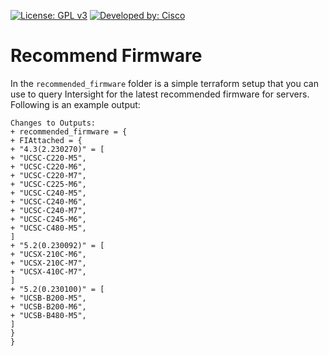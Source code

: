 [![License: GPL v3](https://img.shields.io/badge/License-GPLv3-blue.svg)](https://www.gnu.org/licenses/gpl-3.0)
[![Developed by: Cisco](https://img.shields.io/badge/Developed%20by-Cisco-blue)](https://developer.cisco.com)

# Recommend Firmware

In the `recommended_firmware` folder is a simple terraform setup that you can use to query Intersight for the latest recommended firmware for servers.  Following is an example output:

```
Changes to Outputs:
+ recommended_firmware = {
+ FIAttached = {
+ "4.3(2.230270)" = [
+ "UCSC-C220-M5",
+ "UCSC-C220-M6",
+ "UCSC-C220-M7",
+ "UCSC-C225-M6",
+ "UCSC-C240-M5",
+ "UCSC-C240-M6",
+ "UCSC-C240-M7",
+ "UCSC-C245-M6",
+ "UCSC-C480-M5",
]
+ "5.2(0.230092)" = [
+ "UCSX-210C-M6",
+ "UCSX-210C-M7",
+ "UCSX-410C-M7",
]
+ "5.2(0.230100)" = [
+ "UCSB-B200-M5",
+ "UCSB-B200-M6",
+ "UCSB-B480-M5",
]
}
}
```
